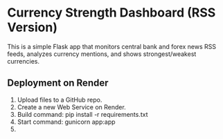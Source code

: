 # Currency Strength Dashboard (RSS Version)

This is a simple Flask app that monitors central bank and forex news RSS feeds, analyzes currency mentions, and shows strongest/weakest currencies.

## Deployment on Render
1. Upload files to a GitHub repo.
2. Create a new Web Service on Render.
3. Build command: pip install -r requirements.txt
4. Start command: gunicorn app:app
5. 
